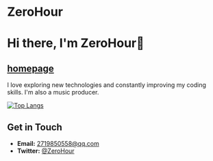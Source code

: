 # ZeroHour
# Hi there, I'm ZeroHour👋
## [homepage](https://www.zerohour.fun/)

I love exploring new technologies and constantly improving my coding skills. I'm also a music producer.

[![Top Langs](https://github-readme-stats-one-bice.vercel.app/api/top-langs/?username=ZeroHour-Z&layout=compact&role=OWNER,ORGANIZATION_MEMBER,COLLABORATOR&theme=merko)](https://github.com/anuraghazra/github-readme-stats)

## Get in Touch
- **Email:** 2719850558@qq.com
- **Twitter:** [@ZeroHour](https://x.com/ZeroHour0S)

